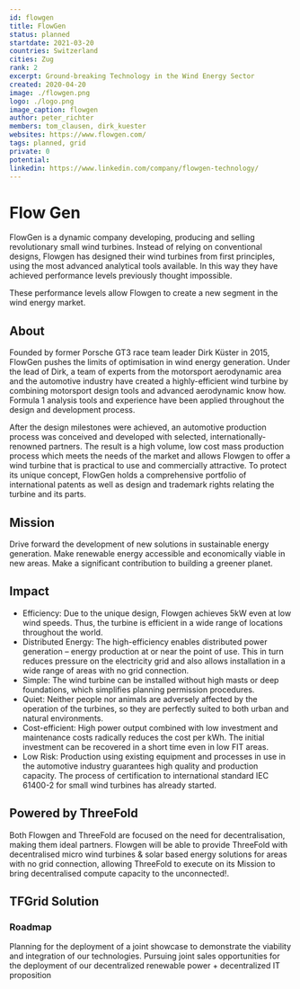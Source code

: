 ```yaml
---
id: flowgen
title: FlowGen
status: planned
startdate: 2021-03-20
countries: Switzerland
cities: Zug
rank: 2
excerpt: Ground-breaking Technology in the Wind Energy Sector
created: 2020-04-20
image: ./flowgen.png
logo: ./logo.png
image_caption: flowgen
author: peter_richter
members: tom_clausen, dirk_kuester
websites: https://www.flowgen.com/
tags: planned, grid
private: 0
potential:
linkedin: https://www.linkedin.com/company/flowgen-technology/
---
```


# Flow Gen

FlowGen is a dynamic company developing, producing and selling revolutionary small wind turbines. Instead of relying on conventional designs, Flowgen has designed their wind turbines from first principles, using the most advanced analytical tools available. In this way they have achieved performance levels previously thought impossible.

These performance levels allow Flowgen to create a new segment in the wind energy market.

## About

Founded by former Porsche GT3 race team leader Dirk Küster in 2015, FlowGen pushes the limits of optimisation in wind energy generation. Under the lead of Dirk, a team of experts from the motorsport aerodynamic area and the automotive industry have created a highly-efficient wind turbine by combining motorsport design tools and advanced aerodynamic know how. Formula 1 analysis tools and experience have been applied throughout the design and development process.

After the design milestones were achieved, an automotive production process was conceived and developed with selected, internationally-renowned partners. The result is a high volume, low cost mass production process which meets the needs of the market and allows Flowgen to offer a wind turbine that is practical to use and commercially attractive. To protect its unique concept, FlowGen holds a comprehensive portfolio of international patents as well as design and trademark rights relating the turbine and its parts.

## Mission

Drive forward the development of new solutions in sustainable energy generation.
Make renewable energy accessible and economically viable in new areas.
Make a significant contribution to building a greener planet.

## Impact

- Efficiency: Due to the unique design, Flowgen achieves 5kW even at low wind speeds. Thus, the turbine is efficient in a wide range of locations throughout the world. 
- Distributed Energy: The high-efficiency enables distributed power generation – energy production at or near the point of use. This in turn reduces pressure on the electricity grid and also allows installation in a wide range of areas with no grid connection.
- Simple: The wind turbine can be installed without high masts or deep foundations, which simplifies planning permission procedures.
- Quiet: Neither people nor animals are adversely affected by the operation of the turbines, so they are perfectly suited to both urban and natural environments.
- Cost-efficient: High power output combined with low investment and maintenance costs radically reduces the cost per kWh. The initial investment can be recovered in a short time even in low FIT areas.
- Low Risk: Production using existing equipment and processes in use in the automotive industry guarantees high quality and production capacity. The process of certification to international standard IEC 61400-2 for small wind turbines has already started.

## Powered by ThreeFold

Both Flowgen and ThreeFold are focused on the need for decentralisation, making them ideal partners. Flowgen will be able to provide ThreeFold with decentralised micro wind turbines & solar based energy solutions for areas with no grid connection, allowing ThreeFold to execute on its Mission to bring decentralised compute capacity to the unconnected!. 

## TFGrid Solution

### Roadmap

Planning for the deployment of a joint showcase to demonstrate the viability and integration of our technologies.
Pursuing joint sales opportunities for the deployment of our decentralized renewable power + decentralized IT proposition
